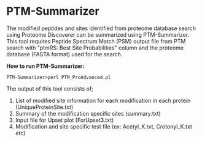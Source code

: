 # PTM-Summarizer
The modified peptides and sites identified from proteome database search using Proteome Discoverer can be summarized using PTM-Summarizer. This tool requires Peptide Spectrum Match (PSM) output file from PTM search with "ptmRS: Best Site Probabilities" column and the proteome database (FASTA format) used for the search.


**How to run PTM-Summarizer:**
```
PTM-Summarizer>perl PTM_ProAdvanced.pl
```
The output of this tool consists of;
1. List of modified site information for each modification in each protein (UniqueProteinSite.txt)
2. Summary of the modification specific sites (summary.txt)
3. Input file for Upset plot (ForUpset3.txt)
4. Modification and site specific test file (ex: Acetyl_K.txt, Crotonyl_K.txt etc)
